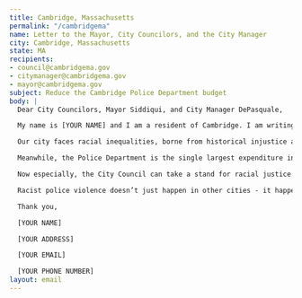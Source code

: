 ```yaml
---
title: Cambridge, Massachusetts
permalink: "/cambridgema"
name: Letter to the Mayor, City Councilors, and the City Manager
city: Cambridge, Massachusetts
state: MA
recipients:
- council@cambridgema.gov
- citymanager@cambridgema.gov
- mayor@cambridgema.gov
subject: Reduce the Cambridge Police Department budget
body: |
  Dear City Councilors, Mayor Siddiqui, and City Manager DePasquale,

  My name is [YOUR NAME] and I am a resident of Cambridge. I am writing to demand that the City of Cambridge reduce the Cambridge Police Department budget. Cambridge’s needs must be addressed by the provision of care, and not the threat of violence. We must invest in public services that build towards “a free and fair society” rather than an armed force that endangers us.

  Our city faces racial inequalities, borne from historical injustice and brought into sharp relief by the COVID-19 epidemic, that can’t be solved by policing. Members of our community live in tight quarters and on lean budgets— this before a pandemic stole three months of wages, and counting. Thousands of us are becoming food-insecure and are at risk of eviction as soon as the ban is lifted. Essential educators are living on starvation pay while repeated and overwhelming community demands to right this glaring injustice are ignored.

  Meanwhile, the Police Department is the single largest expenditure in the City’s General Fund behind loan repayments. The CPD currently spends 52% of its budget on patrolling - $33,000,000 - or 7x as much spending on patrol than social justice initiatives.

  Now especially, the City Council can take a stand for racial justice by significantly defunding policing and investing in Black and Brown communities - starting with cutting the least transparent and most harmful parts of the CPD budget.

  Racist police violence doesn’t just happen in other cities - it happens here in Cambridge too. The City Council must stop investing in targeted criminalization and surveillance, and fund what Black and Brown communities need to be safe and healthy: COVID19 relief, housing, healthcare, treatment, healing, cooperative businesses, community centers, community-led organizations and projects.

  Thank you,

  [YOUR NAME]

  [YOUR ADDRESS]

  [YOUR EMAIL]

  [YOUR PHONE NUMBER]
layout: email
---
```


